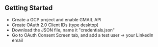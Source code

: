 ## Getting Started

- Create a GCP project and enable GMAIL API
- Create OAuth 2.0 Client IDs (type desktop)
- Download the JSON file, name it "credentials.json"
- Go to OAuth Consent Screen tab, and add a test user -> your LinkedIn email
